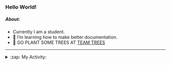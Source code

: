 ### Hello World!

##### About:
- Currently I am a student.
- 🌱 I’m learning how to make better documentation.
- 🌱 GO PLANT SOME TREES AT [TEAM TREES](https://teamtrees.org/)

---
<details>
  <summary>:zap: My Activity:</summary>
  
<!--START_SECTION:waka-->
![Code Time](http://img.shields.io/badge/Code%20Time-1%2C125%20hrs%2010%20mins-blue)

**I'm a Night 🦉** 

```text
🌞 Morning                1130 commits        ██░░░░░░░░░░░░░░░░░░░░░░░   08.30 % 
🌆 Daytime                5061 commits        █████████░░░░░░░░░░░░░░░░   37.16 % 
🌃 Evening                3896 commits        ███████░░░░░░░░░░░░░░░░░░   28.61 % 
🌙 Night                  3531 commits        ██████░░░░░░░░░░░░░░░░░░░   25.93 % 
```
📅 **I'm Most Productive on Wednesday** 

```text
Monday                   2122 commits        ████░░░░░░░░░░░░░░░░░░░░░   15.58 % 
Tuesday                  1682 commits        ███░░░░░░░░░░░░░░░░░░░░░░   12.35 % 
Wednesday                3213 commits        ██████░░░░░░░░░░░░░░░░░░░   23.59 % 
Thursday                 1569 commits        ███░░░░░░░░░░░░░░░░░░░░░░   11.52 % 
Friday                   1309 commits        ██░░░░░░░░░░░░░░░░░░░░░░░   09.61 % 
Saturday                 1248 commits        ██░░░░░░░░░░░░░░░░░░░░░░░   09.16 % 
Sunday                   2475 commits        █████░░░░░░░░░░░░░░░░░░░░   18.17 % 
```


📊 **This Week I Spent My Time On** 

```text
🔥 Editors: 
VS Code                  3 hrs 28 mins       █████████████████████████   100.00 % 

🐱‍💻 Projects: 
praise                   2 hrs 46 mins       ████████████████████░░░░░   79.70 % 
discord-bot              30 mins             ████░░░░░░░░░░░░░░░░░░░░░   14.49 % 
CSF22                    12 mins             █░░░░░░░░░░░░░░░░░░░░░░░░   05.81 % 
```


 Last Updated on 21/05/2023 21:08:38 UTC
<!--END_SECTION:waka-->
</details>
